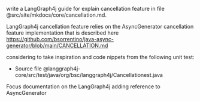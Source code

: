 write a LangGraph4j guide for explain cancellation feature in file @src/site/mkdocs/core/cancellation.md.

LangGraph4j cancellation feature relies on the AsyncGenerator cancellation feature implementation that is described here https://github.com/bsorrentino/java-async-generator/blob/main/CANCELLATION.md

considering to take inspiration and code nippets from the following unit test:

* Source file @langgraph4j-core/src/test/java/org/bsc/langgraph4j/Cancellationest.java

Focus documentation on the LangGraph4j adding reference to AsyncGenerator
